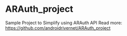 # ARAuth_project
Sample Project to Simplify using ARAuth API
Read more: https://github.com/androidrivernet/ARAuth_project
